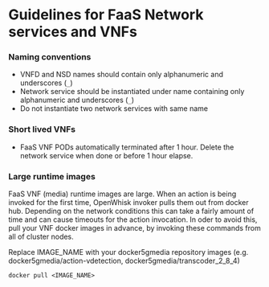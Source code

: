 # Guidelines for FaaS Network services and VNFs

### Naming conventions

* VNFD and NSD names should contain only alphanumeric and underscores (`_`)
* Network service should be instantiated under name containing only alphanumeric and underscores (`_`)
* Do not instantiate two network services with same name

### Short lived VNFs

* FaaS VNF PODs automatically terminated after 1 hour. Delete the network service
when done or before 1 hour elapse.

### Large runtime images

FaaS VNF (media) runtime images are large. When an action is being invoked for the first time, OpenWhisk invoker pulls them out from docker hub. Depending on the network conditions this can take a fairly amount of time and can cause timeouts for the action invocation. In oder to avoid this, pull your VNF docker images in advance, by invoking these commands from all of cluster nodes.

Replace IMAGE_NAME with your docker5gmedia repository images (e.g. docker5gmedia/action-vdetection, docker5gmedia/transcoder_2_8_4)

```
docker pull <IMAGE_NAME>
```
